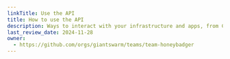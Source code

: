 ```yaml
---
linkTitle: Use the API
title: How to use the API
description: Ways to interact with your infrastructure and apps, from CLIs and APIs.
last_review_date: 2024-11-28
owner:
  - https://github.com/orgs/giantswarm/teams/team-honeybadger
---
```

